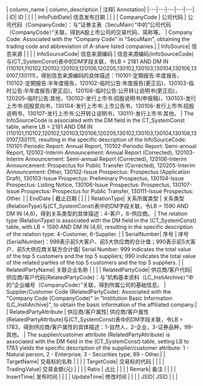 | column_name | column_description | 注释| Annotation|
|---|---|---|---|---|
| ID| ID | | |
| InfoPublDate| 信息发布日期 | | |
| CompanyCode | 公司代码 | 公司代码（CompanyCode）：与“证券主表（SecuMain）”中的“公司代码（CompanyCode）”关联，得到A股上市公司的交易代码、简称等。 | Company Code: Associated with the "Company Code" in "SecuMain", obtaining the trading code and abbreviation of A-share listed companies.|
| InfoSource| 信息来源 | | |
| InfoSourceCode| 信息来源编码 | 信息来源编码(InfoSourceCode)与(CT_SystemConst)表中的DM字段关联，令LB = 2181 AND DM IN (110101,110102,120102,120103,120106,120205,130102,130103,130104,130106,130107,130111)，得到信息来源编码的具体描述：110101-定期报告:年度报告，110102-定期报告:半年度报告，120102-临时公告:年度报告(更正后)，120103-临时公告:半年度报告(更正后)，120106-临时公告:公开转让说明书(更正后)，120205-临时公告:其他，130102-发行上市书:招股说明书(申报稿)，130103-发行上市书:招股意向书，130104-发行上市书:上市公告书，130106-发行上市书:招股说明书，130107-发行上市书:公开转让说明书，130111-发行上市书:其他。 | The InfoSourceCode is associated with the DM field in the CT_SystemConst table, where LB = 2181 AND DM IN (110101,110102,120102,120103,120106,120205,130102,130103,130104,130106,130107,130111), resulting in the specific description of the InfoSourceCode: 110101-Periodic Report: Annual Report, 110102-Periodic Report: Semi-annual Report, 120102-Interim Announcement: Annual Report (Corrected), 120103-Interim Announcement: Semi-annual Report (Corrected), 120106-Interim Announcement: Prospectus for Public Transfer (Corrected), 120205-Interim Announcement: Other, 130102-Issue Prospectus: Prospectus (Application Draft), 130103-Issue Prospectus: Preliminary Prospectus, 130104-Issue Prospectus: Listing Notice, 130106-Issue Prospectus: Prospectus, 130107-Issue Prospectus: Prospectus for Public Transfer, 130111-Issue Prospectus: Other. |
| EndDate | 截止日期 | | |
| RelationType| 关系所属类型 | 关系类型(RelationType)与(CT_SystemConst)表中的DM字段关联，令LB = 1590 AND DM IN (4,6)，得到关系类型的具体描述：4-客户，6-供应商。 | The relation type (RelationType) is associated with the DM field in the (CT_SystemConst) table, with LB = 1590 AND DM IN (4,6), resulting in the specific description of the relation type: 4-Customer, 6-Supplier. |
| SerialNumber| 序号 | 序号(SerialNumber)：999表示前5大客户、前5大供应商的合计值；990表示前5大客户、前5大供应商关联方合计值| Serial Number: 999 indicates the total value of the top 5 customers and the top 5 suppliers; 990 indicates the total value of the related parties of the top 5 customers and the top 5 suppliers. |
| RelatedPartyName| 关联企业名称 | | |
| RelatedPartyCode| 供应商/客户代码| 供应商/客户代码(RelatedPartyCode)：与“机构基本资料（LC_InstiArchive）”中的“企业编号（CompanyCode）”关联，得到所属公司的基础信息。 | Supplier/Customer Code (RelatedPartyCode): Associated with the "Company Code (CompanyCode)" in "Institution Basic Information (LC_InstiArchive)", to obtain the basic information of the affiliated company.|
| RelatedPartyAttribute | 供应商/客户属性| 供应商/客户属性(RelatedPartyAttribute)与(CT_SystemConst)表中的DM字段关联，令LB = 1783，得到供应商/客户属性的具体描述：1-自然人，2-企业，3-证券品种，99-其他。 | The supplier/customer attribute (RelatedPartyAttribute) is associated with the DM field in the (CT_SystemConst) table, setting LB to 1783 yields the specific description of the supplier/customer attribute: 1 - Natural person, 2 - Enterprise, 3 - Securities type, 99 - Other.|
| TargetName| 交易标的名称 | | |
| TargetCode| 交易标的代码 | | |
| TradingValue| 交易金额(元) | | |
| Ratio | 占比 | | |
| Remark| 备注 | | |
| InsertTime| 发布时间 | | |
| UpdateTime| 修改时间 | | |
| JSID| JSID | | |